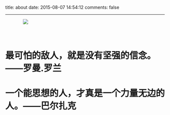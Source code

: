 title: about
date: 2015-08-07 14:54:12
comments: false

---








　　　　![](http://i.imgur.com/agc5iyW.png)

　　　　　　　





# 最可怕的敌人，就是没有坚强的信念。——罗曼.罗兰 #


 
# 一个能思想的人，才真是一个力量无边的人。——巴尔扎克 #
 
